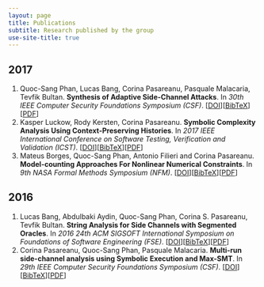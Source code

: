 ```yaml
---
layout: page
title: Publications
subtitle: Research published by the group
use-site-title: true
---
```


## 2017
1. Quoc-Sang Phan, Lucas Bang, Corina Pasareanu, Pasquale Malacaria, Tevfik Bultan. **Synthesis of Adaptive Side-Channel Attacks**. In *30th IEEE Computer Security Foundations Symposium (CSF)*. \[[DOI](https://doi.org/)\]\[[BibTeX](csf17.bib)\]\[[PDF](csf17.pdf)\]
2. Kasper Luckow, Rody Kersten, Corina Pasareanu. **Symbolic Complexity Analysis Using Context-Preserving Histories**. In *2017 IEEE International Conference on Software Testing, Verification and Validation (ICST)*. \[[DOI](https://doi.org/10.1109/ICST.2017.13)\]\[[BibTeX](icst2017.bib)\]\[[PDF](icst2017.pdf)\]
3. Mateus Borges, Quoc-Sang Phan, Antonio Filieri and Corina Pasareanu. **Model-counting Approaches For Nonlinear Numerical Constraints**. In *9th NASA Formal Methods Symposium (NFM)*. \[[DOI](https://doi.org/10.1007/978-3-319-57288-8_9)\]\[[BibTeX](nfm17.bib)\]\[[PDF](nfm17.pdf)\]

## 2016
1. Lucas Bang, Abdulbaki Aydin, Quoc-Sang Phan, Corina S. Pasareanu, Tevfik Bultan. **String Analysis for Side Channels with Segmented Oracles**. In *2016 24th ACM SIGSOFT International Symposium on Foundations of Software Engineering (FSE)*. \[[DOI](http://doi.acm.org/10.1145/2950290.2950362)\]\[[BibTeX](fse16.bib)\]\[[PDF](fse16.pdf)\]
2. Corina Pasareanu, Quoc-Sang Phan, Pasquale Malacaria. **Multi-run side-channel analysis using Symbolic Execution and Max-SMT**. In *29th IEEE Computer Security Foundations Symposium (CSF)*. \[[DOI](https://doi.org/10.1109/CSF.2016.34)\]\[[BibTeX](csf16.bib)\]\[[PDF](csf16.pdf)\]
